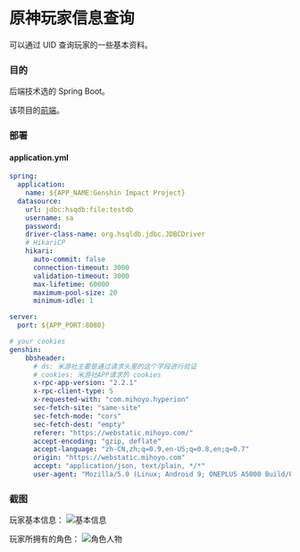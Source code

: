 # 原神玩家信息查询

可以通过 UID 查询玩家的一些基本资料。

### 目的
后端技术选的 Spring Boot。

该项目的[前端](https://github.com/BDZGanzi/GI-frontend)。

### 部署

#### application.yml

```yml
spring: 
  application: 
    name: ${APP_NAME:Genshin Impact Project}
  datasource:
    url: jdbc:hsqdb:file:testdb
    username: sa
    password:
    driver-class-name: org.hsqldb.jdbc.JDBCDriver
    # HikariCP
    hikari:
      auto-commit: false
      connection-timeout: 3000
      validation-timeout: 3000
      max-lifetime: 60000
      maximum-pool-size: 20
      minimum-idle: 1

server:
  port: ${APP_PORT:8080}

# your cookies
genshin:
    bbsheader:
      # ds: 米游社主要是通过请求头里的这个字段进行验证
      # cookies: 米游社APP请求的 cookies
      x-rpc-app-version: "2.2.1"
      x-rpc-client-type: 5
      x-requested-with: "com.mihoyo.hyperion"
      sec-fetch-site: "same-site"
      sec-fetch-mode: "cors"
      sec-fetch-dest: "empty"
      referer: "https://webstatic.mihoyo.com/"
      accept-encoding: "gzip, deflate"
      accept-language: "zh-CN,zh;q=0.9,en-US;q=0.8,en;q=0.7"
      origin: "https://webstatic.mihoyo.com"
      accept: "application/json, text/plain, */*"
      user-agent: "Mozilla/5.0 (Linux; Android 9; ONEPLUS A5000 Build/PKQ1.180716.001; wv) AppleWebKit/537.36 (KHTML, like Gecko) Version/4.0 Chrome/85.0.4183.127 Mobile Safari/537.36 miHoYoBBS/2.5.1"
```

### 截图

玩家基本信息：
![基本信息](https://files.catbox.moe/lbf36z.png)

玩家所拥有的角色：
![角色人物](https://files.catbox.moe/5mjwjg.png)

